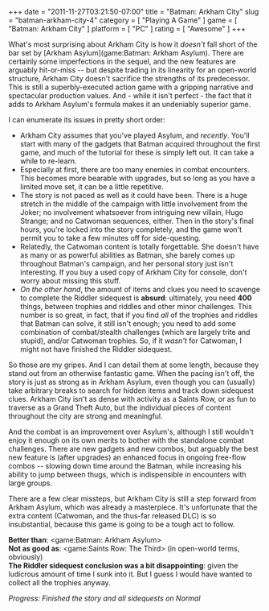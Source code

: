 +++
date = "2011-11-27T03:21:50-07:00"
title = "Batman: Arkham City"
slug = "batman-arkham-city-4"
category = [ "Playing A Game" ]
game = [ "Batman: Arkham City" ]
platform = [ "PC" ]
rating = [ "Awesome" ]
+++

What's most surprising about Arkham City is how it <i>doesn't</i> fall short of the bar set by [Arkham Asylum](game:Batman: Arkham Asylum).  There are certainly some imperfections in the sequel, and the new features are arguably hit-or-miss -- but despite trading in its linearity for an open-world structure, Arkham City doesn't sacrifice the strengths of its predecessor.  This is still a superbly-executed action game with a gripping narrative and spectacular production values.  And - while it isn't perfect - the fact that it adds to Arkham Asylum's formula makes it an undeniably superior game.

I can enumerate its issues in pretty short order:

* Arkham City assumes that you've played Asylum, and <i>recently</i>.  You'll start with many of the gadgets that Batman acquired throughout the first game, and much of the tutorial for these is simply left out.  It can take a while to re-learn.
* Especially at first, there are too many enemies in combat encounters.  This becomes more bearable with upgrades, but so long as you have a limited move set, it can be a little repetitive.
* The story is not paced as well as it could have been.  There is a huge stretch in the middle of the campaign with little involvement from the Joker; no involvement whatsoever from intriguing new villain, Hugo Strange; and no Catwoman sequences, either.  Then in the story's final hours, you're locked into the story completely, and the game won't permit you to take a few minutes off for side-questing.
* Relatedly, the Catwoman content is totally forgettable.  She doesn't have as many or as powerful abilities as Batman, she barely comes up throughout Batman's campaign, and her personal story just isn't interesting.  If you buy a used copy of Arkham City for console, don't worry about missing this stuff.
* <i>On the other hand</i>, the amount of items and clues you need to scavenge to complete the Riddler sidequest is <b>absurd</b>: ultimately, you need <b>400</b> things, between trophies and riddles and other minor challenges.  This number is so great, in fact, that if you find <i>all</i> of the trophies and riddles that Batman can solve, it still isn't enough; you need to add some combination of combat/stealth challenges (which are largely trite and stupid), and/or Catwoman trophies.  So, if it <i>wasn't</i> for Catwoman, I might not have finished the Riddler sidequest.

So those are my gripes.  And I can detail them at some length, because they stand out from an otherwise fantastic game.  When the pacing isn't off, the story is just as strong as in Arkham Asylum, even though you can (usually) take arbitrary breaks to search for hidden items and track down sidequest clues.  Arkham City isn't as dense with activity as a Saints Row, or as fun to traverse as a Grand Theft Auto, but the individual pieces of content throughout the city are strong and meaningful.

And the combat is an improvement over Asylum's, although I still wouldn't enjoy it enough on its own merits to bother with the standalone combat challenges.  There are new gadgets and new combos, but arguably the best new feature is (after upgrades) an enhanced focus in ongoing free-flow combos -- slowing down time around the Batman, while increasing his ability to jump between thugs, which is indispensible in encounters with large groups.

There are a few clear missteps, but Arkham City is still a step forward from Arkham Asylum, which was already a masterpiece.  It's unfortunate that the extra content (Catwoman, and the thus-far released DLC) is so insubstantial, because this game is going to be a tough act to follow.

<b>Better than</b>: <game:Batman: Arkham Asylum>  
<b>Not as good as</b>: <game:Saints Row: The Third> (in open-world terms, obviously)  
<b>The Riddler sidequest conclusion was a bit disappointing</b>: given the ludicrous amount of time I sunk into it.  But I guess I would have wanted to collect all the trophies anyway.

<i>Progress: Finished the story and all sidequests on Normal</i>